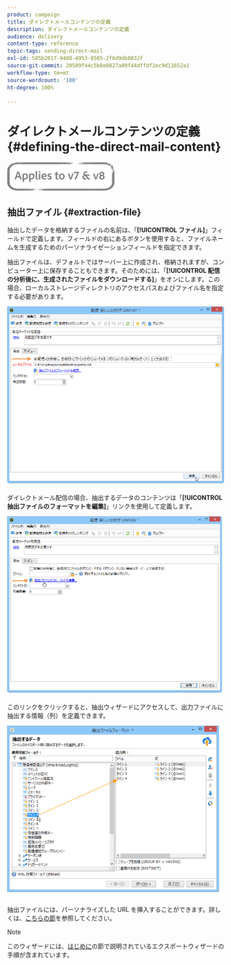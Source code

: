 ```yaml
---
product: campaign
title: ダイレクトメールコンテンツの定義
description: ダイレクトメールコンテンツの定義
audience: delivery
content-type: reference
topic-tags: sending-direct-mail
exl-id: 585b2017-9408-4953-8505-2f6d9db8032f
source-git-commit: 20509f44c5b8e0827a09f44dffdf2ec9d11652a1
workflow-type: tm+mt
source-wordcount: '180'
ht-degree: 100%

---
```


# ダイレクトメールコンテンツの定義{#defining-the-direct-mail-content}

![](../../assets/common.svg)

## 抽出ファイル {#extraction-file}

抽出したデータを格納するファイルの名前は、「**[!UICONTROL ファイル]**」フィールドで定義します。フィールドの右にあるボタンを使用すると、ファイルネームを生成するためのパーソナライゼーションフィールドを指定できます。

抽出ファイルは、デフォルトではサーバー上に作成され、格納されますが、コンピューター上に保存することもできます。そのためには、「**[!UICONTROL 配信の分析後に、生成されたファイルをダウンロードする]**」をオンにします。この場合、ローカルストレージディレクトリのアクセスパスおよびファイル名を指定する必要があります。

![](assets/s_ncs_user_mail_delivery_local_file.png)

ダイレクトメール配信の場合、抽出するデータのコンテンツは「**[!UICONTROL 抽出ファイルのフォーマットを編集]**」リンクを使用して定義します。

![](assets/s_ncs_user_mail_delivery_format_link.png)

このリンクをクリックすると、抽出ウィザードにアクセスして、出力ファイルに抽出する情報（列）を定義できます。

![](assets/s_ncs_user_mail_delivery_format_wz.png)

抽出ファイルには、パーソナライズした URL を挿入することができます。詳しくは、[こちらの節](../../web/using/publishing-a-web-form.md)を参照してください。

>[!NOTE]
>
>このウィザードには、[はじめに](../../platform/using/executing-export-jobs.md)の節で説明されているエクスポートウィザードの手順が含まれています。
